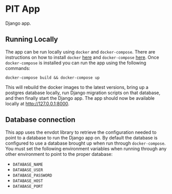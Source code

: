 # PIT App

Django app.

## Running Locally
The app can be run locally using `docker` and `docker-compose`.
There are instructions on how to install `docker`
[here](https://docs.docker.com/engine/install/ubuntu/) and
`docker-compose`
[here](https://docs.docker.com/compose/install/).
Once `docker-compose` is installed you
can run the app using the following commands:
 
 `docker-compose build && docker-compose up`

This will rebuild the docker images to the latest versions, bring
up a postgres database locally, run Django migration scripts on that
database, and then finally start the Django app. The app should
now be available locally at http://127.0.0.1:8000.

## Database connection
This app uses the envdot library to retrieve the configuration needed
to point to a database to run the Django app on. By default the
database is configured to use a database brought up when run through
`docker-compose`. You must set the following environment variables
when running through any other environment to point to the proper
database:

 - `DATABASE_NAME`
 - `DATABASE_USER`
 - `DATABASE_PASSWORD`
 - `DATABASE_HOST`
 - `DATABASE_PORT` 


